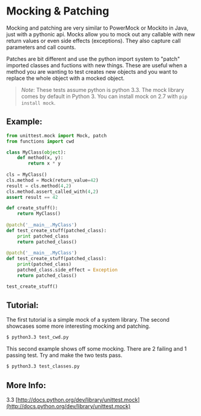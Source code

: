 Mocking & Patching
==================

Mocking and patching are very similar to PowerMock or Mockito in Java, just with a pythonic api. 
Mocks allow you to mock out any callable with new return values or even side effects (exceptions).
They also capture call parameters and call counts.

Patches are bit different and use the python import system to "patch" imported classes and fuctions with new things.
These are useful when a method you are wanting to test creates new objects and you want to replace the whole object
with a mocked object.

> _Note_: These tests assume python is python 3.3. The mock library comes by default in Python 3. You can install mock on 2.7 with `pip install mock`.

Example:
--------

```python
from unittest.mock import Mock, patch
from functions import cwd

class MyClass(object):
    def method(x, y):
        return x * y
    
cls = MyClass()
cls.method = Mock(return_value=42)
result = cls.method(4,2)
cls.method.assert_called_with(4,2)
assert result == 42

def create_stuff():
    return MyClass()
    
@patch('__main__.MyClass')
def test_create_stuff(patched_class):
    print patched_class
    return patched_class()
    
@patch('__main__.MyClass')
def test_create_stuff(patched_class):
    print(patched_class)
    patched_class.side_effect = Exception
    return patched_class()

test_create_stuff()
```

Tutorial:
---------

The first tutorial is a simple mock of a system library. The second showcases some more interesting mocking and patching.

```bash
$ python3.3 test_cwd.py
```

This second example shows off some mocking. There are 2 failing and 1 passing test. Try and make the two tests pass.

```bash
$ python3.3 test_classes.py
```

More Info:
----------

3.3 [http://docs.python.org/dev/library/unittest.mock](http://docs.python.org/dev/library/unittest.mock)
